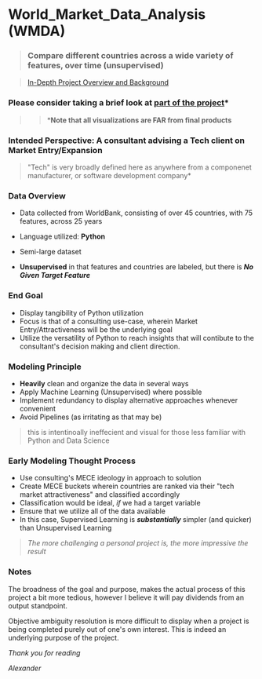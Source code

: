 # World_Market_Data_Analysis (WMDA)
> ### Compare different countries across a wide variety of features, over time (unsupervised)

> [In-Depth Project Overview and Background](https://towardsdatascience.com/python-data-science-analytics-consulting-project-overview-c35739820b5c)

### Please consider taking a brief look at [part of the project](https://github.com/alexanderthegrand/WMDA/blob/master/WorldMarketData-%20Principal%20Components%20Processed%20and%20Scaled.ipynb)*
>> ***Note that all visualizations are FAR from final products**

### Intended Perspective:  **A consultant advising a Tech client on Market Entry/Expansion**
> "Tech" is very broadly defined here as anywhere from a componenet manufacturer, or software development company*


### Data Overview
- Data collected from WorldBank, consisting of over 45 countries, with 75 features, across 25 years

- Language utilized:   **Python**

- Semi-large dataset

- **Unsupervised** in that features and countries are labeled, but there is ***No Given Target Feature***

### End Goal
- Display tangibility of Python utilization
- Focus is that of a consulting use-case, wherein Market Entry/Attractiveness will be the underlying goal
- Utilize the versatility of Python to reach insights that will contibute to the consultant's decision making and client direction.

### Modeling Principle
- **Heavily** clean and organize the data in several ways
- Apply Machine Learning (Unsupervised) where possible
- Implement redundancy to display alternative approaches whenever convenient
- Avoid Pipelines (as irritating as that may be)
> this is intentinoally ineffecient and visual for those less familiar with Python and Data Science

### Early Modeling Thought Process
- Use consulting's MECE ideology in approach to solution
- Create MECE buckets wherein countries are ranked via their "tech market attractiveness" and classified accordingly
- Classification would be ideal, *if* we had a target variable
- Ensure that we utilize all of the data available
- In this case, Supervised Learning is ***substantially*** simpler (and quicker) than Unsupervised Learning
> *The more challenging a personal project is, the more impressive the result*

### Notes
The broadness of the goal and purpose, makes the actual process of this project a bit more tedious, however I believe it will pay dividends from an output standpoint.

Objective ambiguity resolution is more difficult to display when a project is being completed purely out of one's own interest. This is indeed an underlying purpose of the project.



*Thank you for reading*


*Alexander*



